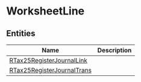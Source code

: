 
# WorksheetLine


## Entities

|Name|Description|
|---|---|
|[RTax25RegisterJournalLink](RTax25RegisterJournalLink.cdm.json)||
|[RTax25RegisterJournalTrans](RTax25RegisterJournalTrans.cdm.json)||
